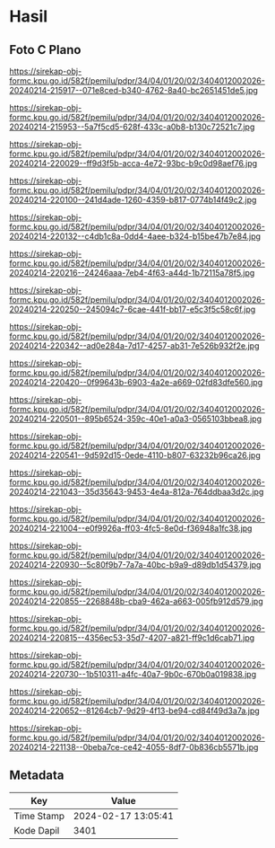 # Hasil

## Foto C Plano

https://sirekap-obj-formc.kpu.go.id/582f/pemilu/pdpr/34/04/01/20/02/3404012002026-20240214-215917--071e8ced-b340-4762-8a40-bc2651451de5.jpg

https://sirekap-obj-formc.kpu.go.id/582f/pemilu/pdpr/34/04/01/20/02/3404012002026-20240214-215953--5a7f5cd5-628f-433c-a0b8-b130c72521c7.jpg

https://sirekap-obj-formc.kpu.go.id/582f/pemilu/pdpr/34/04/01/20/02/3404012002026-20240214-220029--ff9d3f5b-acca-4e72-93bc-b9c0d98aef76.jpg

https://sirekap-obj-formc.kpu.go.id/582f/pemilu/pdpr/34/04/01/20/02/3404012002026-20240214-220100--241d4ade-1260-4359-b817-0774b14f49c2.jpg

https://sirekap-obj-formc.kpu.go.id/582f/pemilu/pdpr/34/04/01/20/02/3404012002026-20240214-220132--c4db1c8a-0dd4-4aee-b324-b15be47b7e84.jpg

https://sirekap-obj-formc.kpu.go.id/582f/pemilu/pdpr/34/04/01/20/02/3404012002026-20240214-220216--24246aaa-7eb4-4f63-a44d-1b72115a78f5.jpg

https://sirekap-obj-formc.kpu.go.id/582f/pemilu/pdpr/34/04/01/20/02/3404012002026-20240214-220250--245094c7-6cae-441f-bb17-e5c3f5c58c6f.jpg

https://sirekap-obj-formc.kpu.go.id/582f/pemilu/pdpr/34/04/01/20/02/3404012002026-20240214-220342--ad0e284a-7d17-4257-ab31-7e526b932f2e.jpg

https://sirekap-obj-formc.kpu.go.id/582f/pemilu/pdpr/34/04/01/20/02/3404012002026-20240214-220420--0f99643b-6903-4a2e-a669-02fd83dfe560.jpg

https://sirekap-obj-formc.kpu.go.id/582f/pemilu/pdpr/34/04/01/20/02/3404012002026-20240214-220501--895b6524-359c-40e1-a0a3-0565103bbea8.jpg

https://sirekap-obj-formc.kpu.go.id/582f/pemilu/pdpr/34/04/01/20/02/3404012002026-20240214-220541--9d592d15-0ede-4110-b807-63232b96ca26.jpg

https://sirekap-obj-formc.kpu.go.id/582f/pemilu/pdpr/34/04/01/20/02/3404012002026-20240214-221043--35d35643-9453-4e4a-812a-764ddbaa3d2c.jpg

https://sirekap-obj-formc.kpu.go.id/582f/pemilu/pdpr/34/04/01/20/02/3404012002026-20240214-221004--e0f9926a-ff03-4fc5-8e0d-f36948a1fc38.jpg

https://sirekap-obj-formc.kpu.go.id/582f/pemilu/pdpr/34/04/01/20/02/3404012002026-20240214-220930--5c80f9b7-7a7a-40bc-b9a9-d89db1d54379.jpg

https://sirekap-obj-formc.kpu.go.id/582f/pemilu/pdpr/34/04/01/20/02/3404012002026-20240214-220855--2268848b-cba9-462a-a663-005fb912d579.jpg

https://sirekap-obj-formc.kpu.go.id/582f/pemilu/pdpr/34/04/01/20/02/3404012002026-20240214-220815--4356ec53-35d7-4207-a821-ff9c1d6cab71.jpg

https://sirekap-obj-formc.kpu.go.id/582f/pemilu/pdpr/34/04/01/20/02/3404012002026-20240214-220730--1b510311-a4fc-40a7-9b0c-670b0a019838.jpg

https://sirekap-obj-formc.kpu.go.id/582f/pemilu/pdpr/34/04/01/20/02/3404012002026-20240214-220652--81264cb7-9d29-4f13-be94-cd84f49d3a7a.jpg

https://sirekap-obj-formc.kpu.go.id/582f/pemilu/pdpr/34/04/01/20/02/3404012002026-20240214-221138--0beba7ce-ce42-4055-8df7-0b836cb5571b.jpg


## Metadata

| Key        | Value               |
| ---------- | ------------------- |
| Time Stamp | 2024-02-17 13:05:41 |
| Kode Dapil | 3401                |



